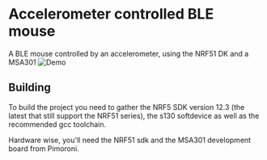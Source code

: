 # Accelerometer controlled BLE mouse
A BLE mouse controlled by an accelerometer, using the NRF51 DK and a MSA301
![Demo](./demo.gif "Demo")


## Building
To build the project you need to gather the NRF5 SDK version 12.3 (the latest that still support the NRF51 series), the s130 softdevice as well as the recommended gcc toolchain.

Hardware wise, you'll need the NRF51 sdk and the MSA301 development board from Pimoroni.
